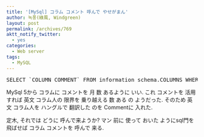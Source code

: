 ```yaml
---
title: '[MySql] コラム コメント 呼んで やせがまん'
author: 녹풍(綠風, Windgreen)
layout: post
permalink: /archives/769
aktt_notify_twitter:
  - yes
categories:
  - Web server
tags:
  - MySQL
---
```

<pre class="brush: sql; gutter: true; first-line: 1">SELECT `COLUMN_COMMENT` FROM information_schema.COLUMNS WHERE `TABLE_NAME` = &#039;person&#039; AND `COLUMN_NAME` = &#039;mobilephone1&#039;;</pre>

MySql 5から コラムに コメントを 月 数 あるように いい. これ コメントを 活用すれば 英文 コラム人の 限界を 乗り越える 数 ある の ようだった. そのため 英文 コラム人を ハングルで 翻訳した のを Commentに 入れた.

定木, それでは どうに 呼んで来ようか? マン 前に 使って おいた ようにsql門を 飛ばせば コラム コメントを 呼んで 来る.